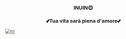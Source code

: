 <h3 align="center">  INUIN😍 </h3>

<h3 align="center"> 💕Tua vita sarà piena d'amore💕 </h3>

<img src="https://img.shields.io/github/followers/inuin09?style=social">![]
